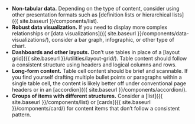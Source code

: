 - **Non-tabular data.** Depending on the type of content, consider using other presentation formats such as [definition lists or hierarchical lists]({{ site.baseurl }}/components/list).
- **Robust data visualization.** If you need to display more complex relationships or [data visualizations]({{ site.baseurl }}/components/data-visualizations/), consider a bar graph, infographic, or other type of chart.
- **Dashboards and other layouts.** Don’t use tables in place of a [layout grid]({{ site.baseurl }}/utilities/layout-grid/). Table content should follow a consistent structure using headers and logical columns and rows.
- **Long-form content.** Table cell content should be brief and scannable. If you find yourself drafting multiple bullet points or paragraphs within a single table cell, the content is likely better off under conventional page headers or in an [accordion]({{ site.baseurl }}/components/accordion/).
- **Groups of items with different structures.** Consider a [list]({{ site.baseurl }}/components/list) or [cards]({{ site.baseurl }}/components/card/) for content items that don’t follow a consistent pattern.